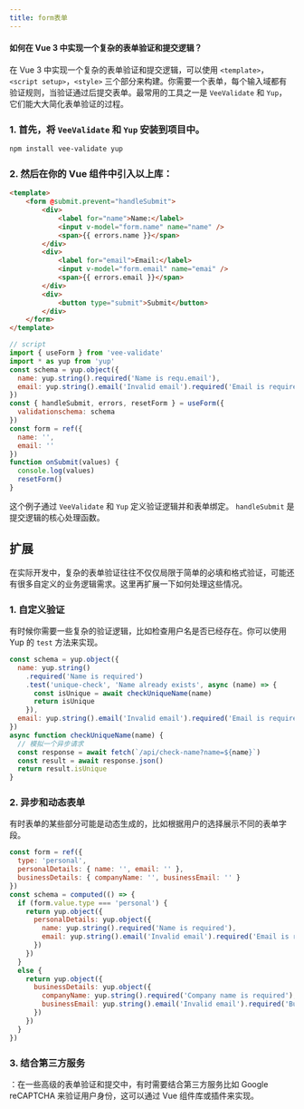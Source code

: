 ```yaml
---
title: form表单
---
```


#### 如何在 Vue 3 中实现一个复杂的表单验证和提交逻辑？

在 Vue 3 中实现一个复杂的表单验证和提交逻辑，可以使用 `<template>`，`<script setup>`，`<style>` 三个部分来构建。你需要一个表单，每个输入域都有验证规则，当验证通过后提交表单。最常用的工具之一是 `VeeValidate` 和 `Yup`，它们能大大简化表单验证的过程。

### 1. 首先，将 `VeeValidate` 和 `Yup` 安装到项目中。
```bash
npm install vee-validate yup
```

### 2. 然后在你的 Vue 组件中引入以上库：
```html
<template>
    <form @submit.prevent="handleSubmit">
        <div>
            <label for="name">Name:</label>
            <input v-model="form.name" name="name" />
            <span>{{ errors.name }}</span>
        </div>
        <div>
            <label for="email">Email:</label>
            <input v-model="form.email" name="emai" />
            <span>{{ errors.email }}</span>
        </div>
        <div>
            <button type="submit">Submit</button>
        </div>
    </form>
</template>
```
```js
// script
import { useForm } from 'vee-validate'
import * as yup from 'yup'
const schema = yup.object({
  name: yup.string().required('Name is requ.email'),
  email: yup.string().email('Invalid email').required('Email is required')
})
const { handleSubmit, errors, resetForm } = useForm({
  validationschema: schema
})
const form = ref({
  name: '',
  email: ''
})
function onSubmit(values) {
  console.log(values)
  resetForm()
}
```

这个例子通过 `VeeValidate` 和 `Yup` 定义验证逻辑并和表单绑定。 `handleSubmit` 是提交逻辑的核心处理函数。

## 扩展

在实际开发中，复杂的表单验证往往不仅仅局限于简单的必填和格式验证，可能还有很多自定义的业务逻辑需求。这里再扩展一下如何处理这些情况。

### 1. 自定义验证
有时候你需要一些复杂的验证逻辑，比如检查用户名是否已经存在。你可以使用 Yup 的 `test` 方法来实现。

```js
const schema = yup.object({
  name: yup.string()
    .required('Name is required')
    .test('unique-check', 'Name already exists', async (name) => {
      const isUnique = await checkUniqueName(name)
      return isUnique
    }),
  email: yup.string().email('Invalid email').required('Email is required')
})
async function checkUniqueName(name) {
  // 模拟一个异步请求
  const response = await fetch(`/api/check-name?name=${name}`)
  const result = await response.json()
  return result.isUnique
}
```

### 2. 异步和动态表单
有时表单的某些部分可能是动态生成的，比如根据用户的选择展示不同的表单字段。
```js
const form = ref({
  type: 'personal',
  personalDetails: { name: '', email: '' },
  businessDetails: { companyName: '', businessEmail: '' }
})
const schema = computed(() => {
  if (form.value.type === 'personal') {
    return yup.object({
      personalDetails: yup.object({
        name: yup.string().required('Name is required'),
        email: yup.string().email('Invalid email').required('Email is required')
      })
    })
  }
  else {
    return yup.object({
      businessDetails: yup.object({
        companyName: yup.string().required('Company name is required'),
        businessEmail: yup.string().email('Invalid email').required('Business email is required')
      })
    })
  }
})
```

### 3. 结合第三方服务
：在一些高级的表单验证和提交中，有时需要结合第三方服务比如 Google reCAPTCHA 来验证用户身份，这可以通过 Vue 组件库或插件来实现。

